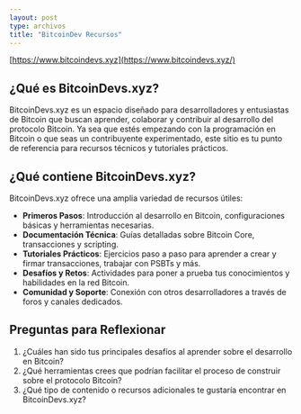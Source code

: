 ```yaml
---
layout: post
type: archivos
title: "BitcoinDev Recursos"
---
```


[https://www.bitcoindevs.xyz](https://www.bitcoindevs.xyz/)

## **¿Qué es BitcoinDevs.xyz?**

BitcoinDevs.xyz es un espacio diseñado para desarrolladores y entusiastas de Bitcoin que buscan aprender, colaborar y contribuir al desarrollo del protocolo Bitcoin. Ya sea que estés empezando con la programación en Bitcoin o que seas un contribuyente experimentado, este sitio es tu punto de referencia para recursos técnicos y tutoriales prácticos.

## **¿Qué contiene BitcoinDevs.xyz?**

BitcoinDevs.xyz ofrece una amplia variedad de recursos útiles:  
- **Primeros Pasos**: Introducción al desarrollo en Bitcoin, configuraciones básicas y herramientas necesarias.  
- **Documentación Técnica**: Guías detalladas sobre Bitcoin Core, transacciones y scripting.  
- **Tutoriales Prácticos**: Ejercicios paso a paso para aprender a crear y firmar transacciones, trabajar con PSBTs y más.  
- **Desafíos y Retos**: Actividades para poner a prueba tus conocimientos y habilidades en la red Bitcoin.  
- **Comunidad y Soporte**: Conexión con otros desarrolladores a través de foros y canales dedicados.  

## **Preguntas para Reflexionar**

1. ¿Cuáles han sido tus principales desafíos al aprender sobre el desarrollo en Bitcoin?  
2. ¿Qué herramientas crees que podrían facilitar el proceso de construir sobre el protocolo Bitcoin?  
3. ¿Qué tipo de contenido o recursos adicionales te gustaría encontrar en BitcoinDevs.xyz?  
